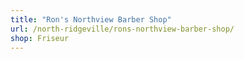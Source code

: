 ```yaml
---
title: "Ron's Northview Barber Shop"
url: /north-ridgeville/rons-northview-barber-shop/
shop: Friseur
---
```


